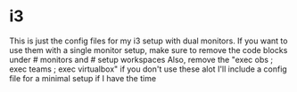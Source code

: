 # i3

This is just the config files for my i3 setup with dual monitors.
If you want to use them with a single monitor setup, make sure to remove the code blocks under # monitors and # setup workspaces
Also, remove the "exec obs ; exec teams ; exec virtualbox" if you don't use these alot
I'll include a config file for a minimal setup if I have the time
